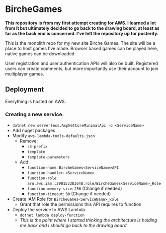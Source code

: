 # BircheGames

**This repository is from my first attempt creating for AWS. I learned a lot from it but ultimately decided to go back to the drawing board, at least as far as the back end is concerned. I've left the repository up for posterity.**

This is the monolith repo for my new site Birche Games. The site will be a place to host games I've made. Browser based games can be played here, native games can be downloaded.

User registration and user authentication APIs will also be built. Registered users can create comments, but more importantly use their account to join multiplayer games.

## Deployment

Everything is hosted on AWS.

### Creating a new service.
  - `dotnet new serverless.AspNetCoreMinimalApi -o <ServiceName>`
  - Add nuget packages
  - Modify `aws-lambda-tools-defaults.json`
    - Remove:
      - `s3-prefix`
      - `template`
      - `template-parameters`
    - Add:
      - `function-name`: `BircheGames<ServiceName>API`
      - `function-handler`: `<ServiceName>`
      - `function-role`: `arn:aws:iam::290153383648:role/BircheGames<ServiceName>_Role`
      - `function-memory-size`: `256` (Change if needed)
      - `function-timeout`: `30` (Change if needed)
  - Create IAM Role for `BircheGames<ServiceName>_Role`
    - Grant that role the permissions this API requires to function
  - Deploy the service to AWS Lambda
    - `dotnet lambda deploy-function`
    - *This is the point where I started thinking the architecture is holding me back and I should go back to the drawing board*